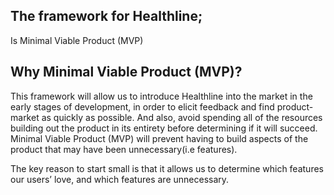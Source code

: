## The framework for Healthline;
Is Minimal Viable Product (MVP) 

## Why Minimal Viable Product (MVP)?
This framework will allow us to introduce Healthline into the market in the early stages of development, in order to elicit feedback and find product-market as quickly as possible. And also, avoid spending all of the resources building out the product in its entirety before determining if it will succeed. Minimal Viable Product (MVP) will prevent having to build aspects of the product that may have been unnecessary(i.e features). 

The key reason to start small is that it allows us to determine which features our users’ love, and which features are unnecessary.
